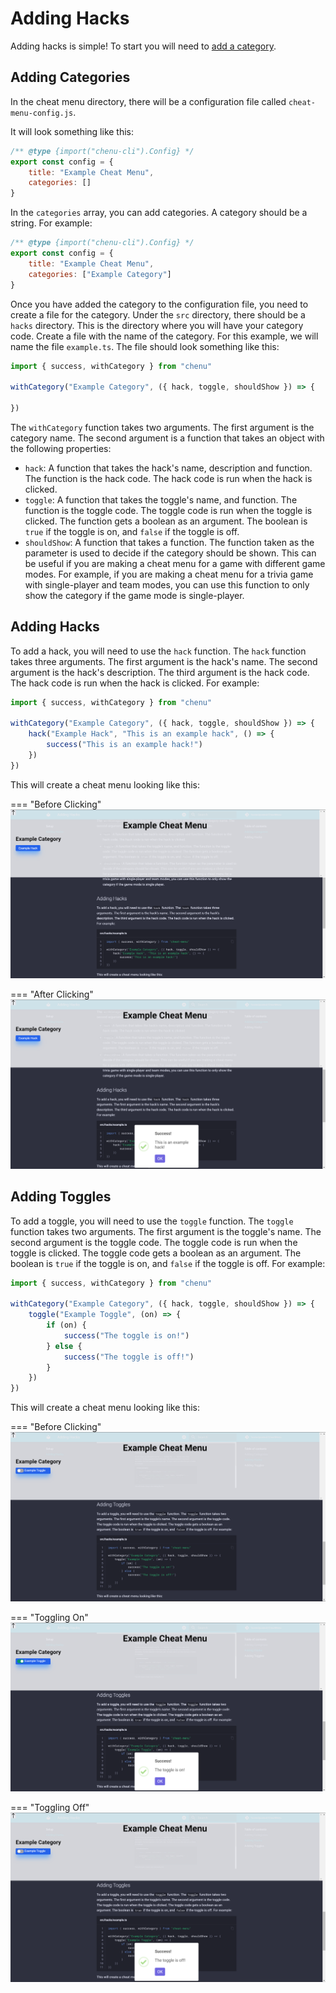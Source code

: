 # Adding Hacks

Adding hacks is simple! To start you will need to [add a category](#adding-categories).

## Adding Categories

In the cheat menu directory, there will be a configuration file called ``cheat-menu-config.js``.

It will look something like this:

```js linenums="1" title="cheat-menu-config.js"
/** @type {import("chenu-cli").Config} */
export const config = {
    title: "Example Cheat Menu",
    categories: []
}
```

In the ``categories`` array, you can add categories. A category should be a string. For example:

```js linenums="1" title="cheat-menu-config.js"
/** @type {import("chenu-cli").Config} */
export const config = {
    title: "Example Cheat Menu",
    categories: ["Example Category"]
}
```

Once you have added the category to the configuration file, you need to create a file for the category. Under the ``src`` directory, there should be a ``hacks`` directory. This is the directory where you will have your category code. Create a file with the name of the category. For this example, we will name the file ``example.ts``. The file should look something like this:

```ts linenums="1" title="src/hacks/example.ts"
import { success, withCategory } from "chenu"

withCategory("Example Category", ({ hack, toggle, shouldShow }) => {

})
```

The ``withCategory`` function takes two arguments. The first argument is the category name. The second argument is a function that takes an object with the following properties:

- ``hack``: A function that takes the hack's name, description and function. The function is the hack code. The hack code is run when the hack is clicked.
- ``toggle``: A function that takes the toggle's name, and function. The function is the toggle code. The toggle code is run when the toggle is clicked. The function gets a boolean as an argument. The boolean is ``true`` if the toggle is on, and ``false`` if the toggle is off.
- ``shouldShow``: A function that takes a function. The function taken as the parameter is used to decide if the category should be shown. This can be useful if you are making a cheat menu for a game with different game modes. For example, if you are making a cheat menu for a trivia game with single-player and team modes, you can use this function to only show the category if the game mode is single-player.

## Adding Hacks

To add a hack, you will need to use the ``hack`` function. The ``hack`` function takes three arguments. The first argument is the hack's name. The second argument is the hack's description. The third argument is the hack code. The hack code is run when the hack is clicked. For example:

```ts linenums="1" title="src/hacks/example.ts"
import { success, withCategory } from "chenu"

withCategory("Example Category", ({ hack, toggle, shouldShow }) => {
    hack("Example Hack", "This is an example hack", () => {
        success("This is an example hack!")
    })
})
```

This will create a cheat menu looking like this:

=== "Before Clicking"
    ![Example Cheat Menu Before Clicking Hack](../pictures/example-cheat-menu-hack-button.png)

=== "After Clicking"
    ![Example Cheat Menu After Clicking Hack](../pictures/example-cheat-menu-hack-button-alert.png)

## Adding Toggles

To add a toggle, you will need to use the ``toggle`` function. The ``toggle`` function takes two arguments. The first argument is the toggle's name. The second argument is the toggle code. The toggle code is run when the toggle is clicked. The toggle code gets a boolean as an argument. The boolean is ``true`` if the toggle is on, and ``false`` if the toggle is off. For example:

```ts linenums="1" title="src/hacks/example.ts"
import { success, withCategory } from "chenu"

withCategory("Example Category", ({ hack, toggle, shouldShow }) => {
    toggle("Example Toggle", (on) => {
        if (on) {
            success("The toggle is on!")
        } else {
            success("The toggle is off!")
        }
    })
})
```

This will create a cheat menu looking like this:

=== "Before Clicking"
    ![Example Cheat Menu Before Clicking Toggle](../pictures/example-cheat-menu-toggle-button.png)

=== "Toggling On"
    ![Example Cheat Menu After Clicking Toggle On](../pictures/example-cheat-menu-toggle-button-on.png)

=== "Toggling Off"
    ![Example Cheat Menu After Clicking Toggle Off](../pictures/example-cheat-menu-toggle-button-off.png)
